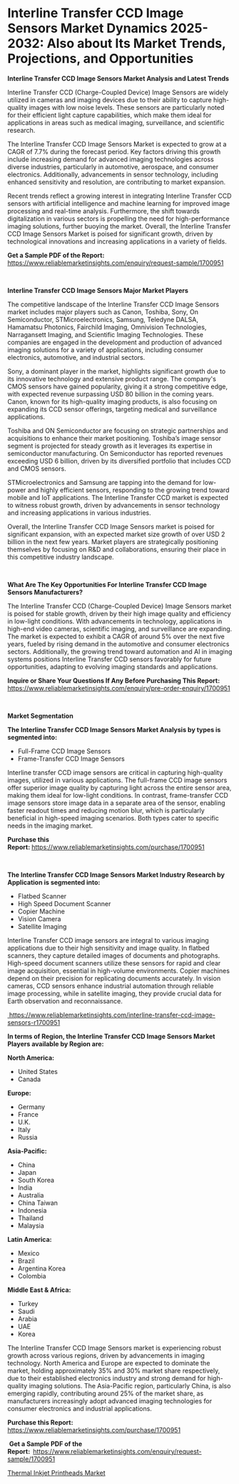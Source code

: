 <p><h1>Interline Transfer CCD Image Sensors Market Dynamics 2025-2032: Also about Its Market Trends, Projections, and Opportunities</h1></p><p><strong>Interline Transfer CCD Image Sensors Market Analysis and Latest Trends</strong></p>
<p><p>Interline Transfer CCD (Charge-Coupled Device) Image Sensors are widely utilized in cameras and imaging devices due to their ability to capture high-quality images with low noise levels. These sensors are particularly noted for their efficient light capture capabilities, which make them ideal for applications in areas such as medical imaging, surveillance, and scientific research. </p><p>The Interline Transfer CCD Image Sensors Market is expected to grow at a CAGR of 7.7% during the forecast period. Key factors driving this growth include increasing demand for advanced imaging technologies across diverse industries, particularly in automotive, aerospace, and consumer electronics. Additionally, advancements in sensor technology, including enhanced sensitivity and resolution, are contributing to market expansion.</p><p>Recent trends reflect a growing interest in integrating Interline Transfer CCD sensors with artificial intelligence and machine learning for improved image processing and real-time analysis. Furthermore, the shift towards digitalization in various sectors is propelling the need for high-performance imaging solutions, further buoying the market. Overall, the Interline Transfer CCD Image Sensors Market is poised for significant growth, driven by technological innovations and increasing applications in a variety of fields.</p></p>
<p><strong>Get a Sample PDF of the Report:&nbsp;</strong> <a href="https://www.reliablemarketinsights.com/enquiry/request-sample/1700951?utm_campaign=2669&utm_medium=2&utm_source=Github&utm_content=ia&utm_term=27032025&utm_id=interline-transfer-ccd-image-sensors">https://www.reliablemarketinsights.com/enquiry/request-sample/1700951</a></p>
<p>&nbsp;</p>
<p><strong>Interline Transfer CCD Image Sensors Major Market Players</strong></p>
<p><p>The competitive landscape of the Interline Transfer CCD Image Sensors market includes major players such as Canon, Toshiba, Sony, On Semiconductor, STMicroelectronics, Samsung, Teledyne DALSA, Hamamatsu Photonics, Fairchild Imaging, Omnivision Technologies, Narragansett Imaging, and Scientific Imaging Technologies. These companies are engaged in the development and production of advanced imaging solutions for a variety of applications, including consumer electronics, automotive, and industrial sectors.</p><p>Sony, a dominant player in the market, highlights significant growth due to its innovative technology and extensive product range. The company's CMOS sensors have gained popularity, giving it a strong competitive edge, with expected revenue surpassing USD 80 billion in the coming years. Canon, known for its high-quality imaging products, is also focusing on expanding its CCD sensor offerings, targeting medical and surveillance applications.</p><p>Toshiba and ON Semiconductor are focusing on strategic partnerships and acquisitions to enhance their market positioning. Toshiba’s image sensor segment is projected for steady growth as it leverages its expertise in semiconductor manufacturing. On Semiconductor has reported revenues exceeding USD 6 billion, driven by its diversified portfolio that includes CCD and CMOS sensors.</p><p>STMicroelectronics and Samsung are tapping into the demand for low-power and highly efficient sensors, responding to the growing trend toward mobile and IoT applications. The Interline Transfer CCD market is expected to witness robust growth, driven by advancements in sensor technology and increasing applications in various industries.</p><p>Overall, the Interline Transfer CCD Image Sensors market is poised for significant expansion, with an expected market size growth of over USD 2 billion in the next few years. Market players are strategically positioning themselves by focusing on R&D and collaborations, ensuring their place in this competitive industry landscape.</p></p>
<p>&nbsp;</p>
<p><strong>What Are The Key Opportunities For Interline Transfer CCD Image Sensors Manufacturers?</strong></p>
<p><p>The Interline Transfer CCD (Charge-Coupled Device) Image Sensors market is poised for stable growth, driven by their high image quality and efficiency in low-light conditions. With advancements in technology, applications in high-end video cameras, scientific imaging, and surveillance are expanding. The market is expected to exhibit a CAGR of around 5% over the next five years, fueled by rising demand in the automotive and consumer electronics sectors. Additionally, the growing trend toward automation and AI in imaging systems positions Interline Transfer CCD sensors favorably for future opportunities, adapting to evolving imaging standards and applications.</p></p>
<p><strong>Inquire or Share Your Questions If Any Before Purchasing This Report:</strong> <a href="https://www.reliablemarketinsights.com/enquiry/pre-order-enquiry/1700951?utm_campaign=2669&utm_medium=2&utm_source=Github&utm_content=ia&utm_term=27032025&utm_id=interline-transfer-ccd-image-sensors">https://www.reliablemarketinsights.com/enquiry/pre-order-enquiry/1700951</a></p>
<p>&nbsp;</p>
<p><strong>Market Segmentation</strong></p>
<p><strong>The Interline Transfer CCD Image Sensors Market Analysis by types is segmented into:</strong></p>
<p><ul><li>Full-Frame CCD Image Sensors</li><li>Frame-Transfer CCD Image Sensors</li></ul></p>
<p><p>Interline transfer CCD image sensors are critical in capturing high-quality images, utilized in various applications. The full-frame CCD image sensors offer superior image quality by capturing light across the entire sensor area, making them ideal for low-light conditions. In contrast, frame-transfer CCD image sensors store image data in a separate area of the sensor, enabling faster readout times and reducing motion blur, which is particularly beneficial in high-speed imaging scenarios. Both types cater to specific needs in the imaging market.</p></p>
<p><strong>Purchase this Report:&nbsp;</strong><a href="https://www.reliablemarketinsights.com/purchase/1700951?utm_campaign=2669&utm_medium=2&utm_source=Github&utm_content=ia&utm_term=27032025&utm_id=interline-transfer-ccd-image-sensors">https://www.reliablemarketinsights.com/purchase/1700951</a></p>
<p>&nbsp;</p>
<p><strong>The Interline Transfer CCD Image Sensors Market Industry Research by Application is segmented into:</strong></p>
<p><ul><li>Flatbed Scanner</li><li>High Speed Document Scanner</li><li>Copier Machine</li><li>Vision Camera</li><li>Satellite Imaging</li></ul></p>
<p><p>Interline Transfer CCD image sensors are integral to various imaging applications due to their high sensitivity and image quality. In flatbed scanners, they capture detailed images of documents and photographs. High-speed document scanners utilize these sensors for rapid and clear image acquisition, essential in high-volume environments. Copier machines depend on their precision for replicating documents accurately. In vision cameras, CCD sensors enhance industrial automation through reliable image processing, while in satellite imaging, they provide crucial data for Earth observation and reconnaissance.</p></p>
<p><a href="https://www.reliablemarketinsights.com/interline-transfer-ccd-image-sensors-r1700951?utm_campaign=2669&utm_medium=2&utm_source=Github&utm_content=ia&utm_term=27032025&utm_id=interline-transfer-ccd-image-sensors">&nbsp;https://www.reliablemarketinsights.com/interline-transfer-ccd-image-sensors-r1700951</a></p>
<p><strong>In terms of Region, the Interline Transfer CCD Image Sensors Market Players available by Region are:</strong></p>
<p>
    <p> <strong> North America: </strong>
        <ul>
            <li>United States</li>
            <li>Canada</li>
        </ul>
        </p> 
    <p> <strong> Europe: </strong>
        <ul>
            <li>Germany</li>
            <li>France</li>
            <li>U.K.</li>
            <li>Italy</li>
            <li>Russia</li>
        </ul>
        </p> 
    <p> <strong> Asia-Pacific: </strong>
        <ul>
            <li>China</li>
            <li>Japan</li>
            <li>South Korea</li>
            <li>India</li>
            <li>Australia</li>
            <li>China Taiwan</li>
            <li>Indonesia</li>
            <li>Thailand</li>
            <li>Malaysia</li>
        </ul>
        </p> 
    <p> <strong> Latin America: </strong>
        <ul>
            <li>Mexico</li>
            <li>Brazil</li>
            <li>Argentina Korea</li>
            <li>Colombia</li>
        </ul>
        </p> 
    <p> <strong> Middle East & Africa: </strong>
        <ul>
            <li>Turkey</li>
            <li>Saudi</li>
            <li>Arabia</li>
            <li>UAE</li>
            <li>Korea</li>
        </ul>
    </p>
    </p>
<p><p>The Interline Transfer CCD Image Sensors market is experiencing robust growth across various regions, driven by advancements in imaging technology. North America and Europe are expected to dominate the market, holding approximately 35% and 30% market share respectively, due to their established electronics industry and strong demand for high-quality imaging solutions. The Asia-Pacific region, particularly China, is also emerging rapidly, contributing around 25% of the market share, as manufacturers increasingly adopt advanced imaging technologies for consumer electronics and industrial applications.</p></p>
<p><strong>Purchase this Report: </strong><a href="https://www.reliablemarketinsights.com/purchase/1700951?utm_campaign=2669&utm_medium=2&utm_source=Github&utm_content=ia&utm_term=27032025&utm_id=interline-transfer-ccd-image-sensors">https://www.reliablemarketinsights.com/purchase/1700951</a></p>
<p>&nbsp;<strong>Get a Sample PDF of the Report:&nbsp;&nbsp;</strong><a href="https://www.reliablemarketinsights.com/enquiry/request-sample/1700951?utm_campaign=2669&utm_medium=2&utm_source=Github&utm_content=ia&utm_term=27032025&utm_id=interline-transfer-ccd-image-sensors">https://www.reliablemarketinsights.com/enquiry/request-sample/1700951</a></p>
<p><strong></strong></p>
<p><p><a href="https://github.com/curinbucan9/Market-Research-Report-List-1/blob/main/thermal-inkjet-printheads-market.md?utm_campaign=2669&utm_medium=2&utm_source=Github&utm_content=ia&utm_term=27032025&utm_id=interline-transfer-ccd-image-sensors">Thermal Inkjet Printheads Market</a></p></p>